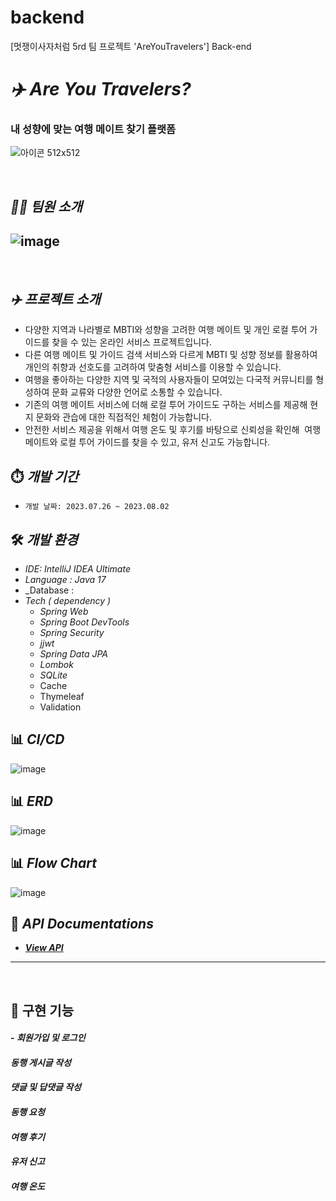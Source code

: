# backend
[멋쟁이사자처럼 5rd 팀 프로젝트 'AreYouTravelers'] Back-end

# _✈️ Are You Travelers?_
### 내 성향에 맞는 여행 메이트 찾기 플랫폼
![아이콘 512x512](https://github.com/AreYouTravelers/backend/assets/52392720/85c2213e-6f2c-42a2-90f1-8e7baab1cf06)

<br>

## **_💁🏻‍ 팀원 소개_**
![image](https://github.com/AreYouTravelers/backend/assets/52392720/28327717-98d7-4449-87b6-0d64241f4226)
---  
<br>

## **_✈️ 프로젝트 소개_**
- 다양한 지역과 나라별로 MBTI와 성향을 고려한 여행 메이트 및 개인 로컬 투어 가이드를 찾을 수 있는 온라인 서비스 프로젝트입니다.
- 다른 여행 메이트 및 가이드 검색 서비스와 다르게 MBTI 및 성향 정보를 활용하여 개인의 취향과 선호도를 고려하여 맞춤형 서비스를 이용할 수 있습니다.
- 여행을 좋아하는 다양한 지역 및 국적의 사용자들이 모여있는 다국적 커뮤니티를 형성하여 문화 교류와 다양한 언어로 소통할 수 있습니다.
- 기존의 여행 메이트 서비스에 더해 로컬 투어 가이드도 구하는 서비스를 제공해 현지 문화와 관습에 대한 직접적인 체험이 가능합니다.
- 안전한 서비스 제공을 위해서 여행 온도 및 후기를 바탕으로 신뢰성을 확인해  여행 메이트와 로컬 투어 가이드를 찾을 수 있고, 유저 신고도 가능합니다.

 
## ⏱️ _개발 기간_

- `개발 날짜: 2023.07.26 ~ 2023.08.02`

## 🛠️ _개발 환경_

- _IDE: IntelliJ IDEA Ultimate_
- _Language : Java 17_
- _Database :
- _Tech ( dependency )_
    - _Spring Web_
    - _Spring Boot DevTools_
    - _Spring Security_
    - _jjwt_
    - _Spring Data JPA_
    - _Lombok_
    - _SQLite_
    - Cache
    - Thymeleaf
    - Validation


## 📊 _CI/CD_
![image](https://github.com/AreYouTravelers/backend/assets/52392720/f064c417-b6d1-4cc1-bda2-05cfe79aaa33)


## 📊 _ERD_
![image](https://github.com/AreYouTravelers/backend/assets/52392720/0f7521c3-2708-43f2-a2ec-fa64ab09d9a1)

## 📊 _Flow Chart_
![image](https://github.com/AreYouTravelers/backend/assets/52392720/eb647137-d1a3-417f-bcba-d930b911e8cf)


## 📮 _API Documentations_

- [_**View API**_](https://www.notion.so/Back-end-5dedc3f98af14eb89275f06b9176aa9d?pvs=4)

---  
<br>

## 🔄 구현 기능

#### - _**회원가입 및 로그인**_


#### **_동행 게시글 작성_**

#### **_댓글 및 답댓글 작성_**

#### **_동행 요청_**

#### **_여행 후기_**

#### **_유저 신고_**

#### **_여행 온도_**


